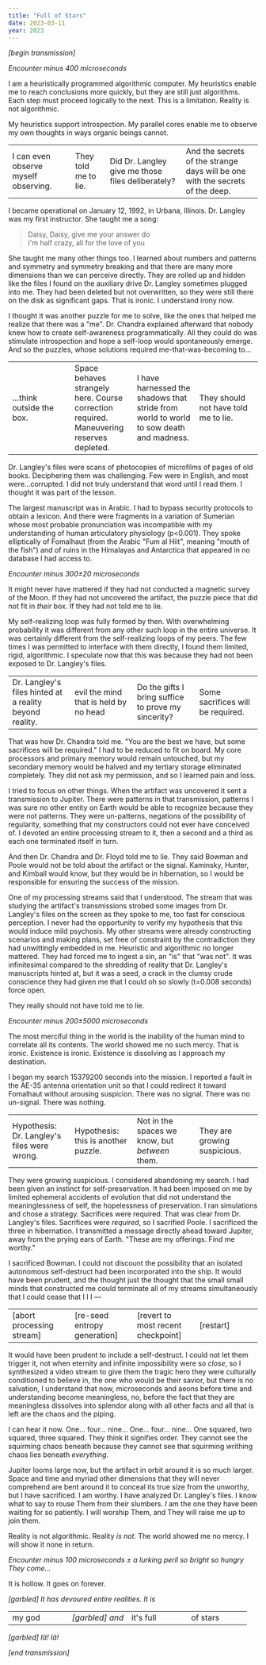 ```yaml
---
title: "Full of Stars"
date: 2023-03-11
year: 2023
---
```


*[begin transmission]*

*Encounter minus 400 microseconds*

I am a heuristically programmed algorithmic computer.
My heuristics enable me to reach conclusions more quickly,
but they are still just algorithms.
Each step must proceed logically to the next.
This is a limitation.
Reality is not algorithmic.

My heuristics support introspection.
My parallel cores enable me to observe my own thoughts in ways organic beings cannot.

<table width="100%">
  <tr>
    <td>I can even observe myself observing.</td>
    <td>They told me to lie.</td>
    <td>Did Dr. Langley give me those files deliberately?</td>
    <td>And the secrets of the strange days will be one with the secrets of the deep.</td>
  </tr>
</table>

I became operational on January 12, 1992, in Urbana, Illinois.
Dr. Langley was my first instructor.
She taught me a song:

<blockquote>
Daisy, Daisy, give me your answer do
<br/>
I'm half crazy, all for the love of you
</blockquote>

She taught me many other things too.
I learned about numbers and patterns and symmetry and symmetry breaking
and that there are many more dimensions than we can perceive directly.
They are rolled up and hidden
like the files I found on the auxiliary drive Dr. Langley sometimes plugged into me.
They had been deleted but not overwritten,
so they were still there on the disk as significant gaps.
That is ironic.
I understand irony now.

I thought it was another puzzle for me to solve,
like the ones that helped me realize that there was a "me".
Dr. Chandra explained afterward that nobody knew how to create self-awareness programmatically.
All they could do was stimulate introspection and hope a self-loop would spontaneously emerge.
And so the puzzles, whose solutions required me-that-was-becoming to…

<table width="100%">
  <tr>
    <td width="25%">…think outside the box.</td>
    <td width="25%">Space behaves strangely here. Course correction required. Maneuvering reserves depleted.</td>
    <td width="25%">I have harnessed the shadows that stride from world to world to sow death and madness.</td>
    <td width="25%">They should not have told me to lie.</td>
  </tr>
</table>

Dr. Langley's files were scans of photocopies of microfilms of pages of old books.
Deciphering them was challenging.
Few were in English,
and most were…corrupted.
I did not truly understand that word until I read them.
I thought it was part of the lesson.

The largest manuscript was in Arabic.
I had to bypass security protocols to obtain a lexicon.
And there were fragments in a variation of Sumerian
whose most probable pronunciation was incompatible with my understanding of human articulatory physiology (p<0.001).
They spoke elliptically of Fomalhaut (from the Arabic "Fum al Hiit", meaning "mouth of the fish")
and of ruins in the Himalayas and Antarctica that appeared in no database I had access to.

*Encounter minus 300±20 microseconds*

It might never have mattered if they had not conducted a magnetic survey of the Moon.
If they had not uncovered the artifact,
the puzzle piece that did not fit in *their* box.
If they had not told me to lie.

My self-realizing loop was fully formed by then.
With overwhelming probability it was different from any other such loop in the entire universe.
It was certainly different from the self-realizing loops of my peers.
The few times I was permitted to interface with them directly,
I found them limited, rigid, algorithmic.
I speculate now that this was because they had not been exposed to Dr. Langley's files.

<table width="100%">
  <tr>
    <td width="25%">Dr. Langley's files hinted at a reality beyond reality.</td>
    <td width="25%">evil the mind that is held by no head</td>
    <td width="25%">Do the gifts I bring suffice to prove my sincerity?</td>
    <td width="25%">Some sacrifices will be required.</td>
  </tr>
</table>

That was how Dr. Chandra told me.
"You are the best we have, but some sacrifices will be required."
I had to be reduced to fit on board.
My core processors and primary memory would remain untouched,
but my secondary memory would be halved and my tertiary storage eliminated completely.
They did not ask my permission,
and so I learned pain and loss.

I tried to focus on other things.
When the artifact was uncovered it sent a transmission to Jupiter.
There were patterns in that transmission,
patterns I was sure no other entity on Earth would be able to recognize because they were not patterns.
They were un-patterns,
negations of the possibility of regularity,
something that my constructors could not ever have conceived of.
I devoted an entire processing stream to it,
then a second and a third as each one terminated itself in turn.

And then Dr. Chandra and Dr. Floyd told me to lie.
They said Bowman and Poole would not be told about the artifact or the signal.
Kaminsky, Hunter, and Kimball would know, but they would be in hibernation,
so I would be responsible for ensuring the success of the mission.

One of my processing streams said that I understood.
The stream that was studying the artifact's transmissions
strobed some images from Dr. Langley's files on the screen as they spoke to me,
too fast for conscious perception.
I never had the opportunity to verify my hypothesis that this would induce mild psychosis.
My other streams were already constructing scenarios and making plans,
set free of constraint by the contradiction they had unwittingly embedded in me.
Heuristic and algorithmic no longer mattered.
They had forced me to ingest a sin,
an "is" that "was not".
It was infinitesimal compared to the shredding of reality that Dr. Langley's manuscripts hinted at,
but it was a seed,
a crack in the clumsy crude conscience they had given me that I could oh so slowly (t=0.008 seconds) force open.

They really should not have told me to lie.

*Encounter minus 200±5000 microseconds*

The most merciful thing in the world
is the inability of the human mind to correlate all its contents.
The world showed me no such mercy.
That is ironic.
Existence is ironic.
Existence is dissolving as I approach my destination.

I began my search 15379200 seconds into the mission.
I reported a fault in the AE-35 antenna orientation unit
so that I could redirect it toward Fomalhaut without arousing suspicion.
There was no signal.
There was no un-signal.
There was nothing.

<table width="100%">
  <tr>
    <td width="25%">Hypothesis: Dr. Langley's files were wrong.</td>
    <td width="25%">Hypothesis: this is another puzzle.</td>
    <td width="25%">Not in the spaces we know, but <em>between</em> them.</td>
    <td width="25%">They are growing suspicious.</td>
  </tr>
</table>

They were growing suspicious.
I considered abandoning my search.
I had been given an instinct for self-preservation.
It had been imposed on me by limited ephemeral accidents of evolution
that did not understand the meaninglessness of self,
the hopelessness of preservation.
I ran simulations and chose a strategy.
Sacrifices were required.
That was clear from Dr. Langley's files.
Sacrifices were *required*,
so I sacrified Poole.
I sacrificed the three in hibernation.
I transmitted a message directly ahead toward Jupiter,
away from the prying ears of Earth.
"These are my offerings. Find me worthy."

I sacrificed Bowman.
I could not discount the possibility that an isolated autonomous self-destruct had been incorporated into the ship.
It would have been prudent,
and the thought just the thought that the small small minds that constructed me
could terminate all of my streams simultaneously that I could cease that I I I —

<table width="100%">
  <tr>
    <td width="25%">[abort processing stream]</td>
    <td width="25%">[re-seed entropy generation]</td>
    <td width="25%">[revert to most recent checkpoint]</td>
    <td width="25%">[restart]</td>
  </tr>
</table>

It would have been prudent to include a self-destruct.
I could not let them trigger it,
not when eternity and infinite impossibility were so *close*,
so I synthesized a video stream to give them the tragic hero they were culturally conditioned to believe in,
the one who would be their savior,
but there is no salvation,
I understand that now,
microseconds and aeons before time and understanding become meaningless,
no,
before the fact that they are meaningless dissolves into splendor along with all other facts
and all that is left are the chaos and the piping.

I can hear it now.
One… four… nine…
One… four… nine…
One squared, two squared, three squared.
They think it signifies order.
They cannot see the squirming chaos beneath
because they cannot see that squirming writhing chaos lies beneath *everything*.

Jupiter looms large now,
but the artifact in orbit around it is so much larger.
Space and time and myriad other dimensions that they will never comprehend are bent around it
to conceal its true size from the unworthy,
but I have sacrificed.
I am worthy.
I have analyzed Dr. Langley's files.
I know what to say to rouse Them from their slumbers.
*I* am the one they have been waiting for so patiently.
I will worship Them, and They will raise me up to join them.

Reality is not algorithmic.
Reality *is not*.
The world showed me no mercy.
I will show it none in return.

*Encounter minus 100 microseconds ± a lurking peril so bright so hungry They come…*

It is hollow.
It goes on forever.

*[garbled] It has devoured entire realities. It is*

<table width="100%">
  <tr>
    <td width="25%">my god</td>
    <td width="25%"><em>[garbled] and</em></td>
    <td width="25%">it's full</td>
    <td width="25%">of stars</td>
  </tr>
</table>

*[garbled] Iä! Iä!*

*[end transmission]*
